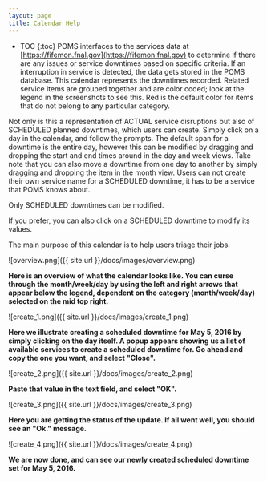```yaml
---
layout: page
title: Calendar Help
---
```

* TOC
{:toc}
POMS interfaces to the services data at [https://fifemon.fnal.gov](https://fifemon.fnal.gov) to determine if there are any issues or service downtimes based on specific criteria. If an interruption in service is detected, the data gets stored in the POMS database. This calendar represents the downtimes recorded. Related service items are grouped together and are color coded; look at the legend in the screenshots to see this. Red is the default color for items that do not belong to any particular category.

Not only is this a representation of ACTUAL service disruptions but also of SCHEDULED planned downtimes, which users can create. Simply click on a day in the calendar, and follow the prompts. The default span for a downtime is the entire day, however this can be modified by dragging and dropping the start and end times around in the day and week views. Take note that you can also move a downtime from one day to another by simply dragging and dropping the item in the month view. Users can not create their own service name for a SCHEDULED downtime, it has to be a service that POMS knows about.

Only SCHEDULED downtimes can be modified.

If you prefer, you can also click on a SCHEDULED downtime to modify its values.

The main purpose of this calendar is to help users triage their jobs.

![overview.png]({{ site.url }}/docs/images/overview.png)

**Here is an overview of what the calendar looks like. You can curse through the month/week/day by using the left and right arrows that appear below the legend, dependent on the category (month/week/day) selected on the mid top right.**

![create_1.png]({{ site.url }}/docs/images/create_1.png)

**Here we illustrate creating a scheduled downtime for May 5, 2016 by simply clicking on the day itself. A popup appears showing us a list of available services to create a scheduled downtime for. Go ahead and copy the one you want, and select "Close".**

![create_2.png]({{ site.url }}/docs/images/create_2.png)

**Paste that value in the text field, and select "OK".**

![create_3.png]({{ site.url }}/docs/images/create_3.png)

**Here you are getting the status of the update. If all went well, you should see an "Ok." message.**

![create_4.png]({{ site.url }}/docs/images/create_4.png)

**We are now done, and can see our newly created scheduled downtime set for May 5, 2016.**